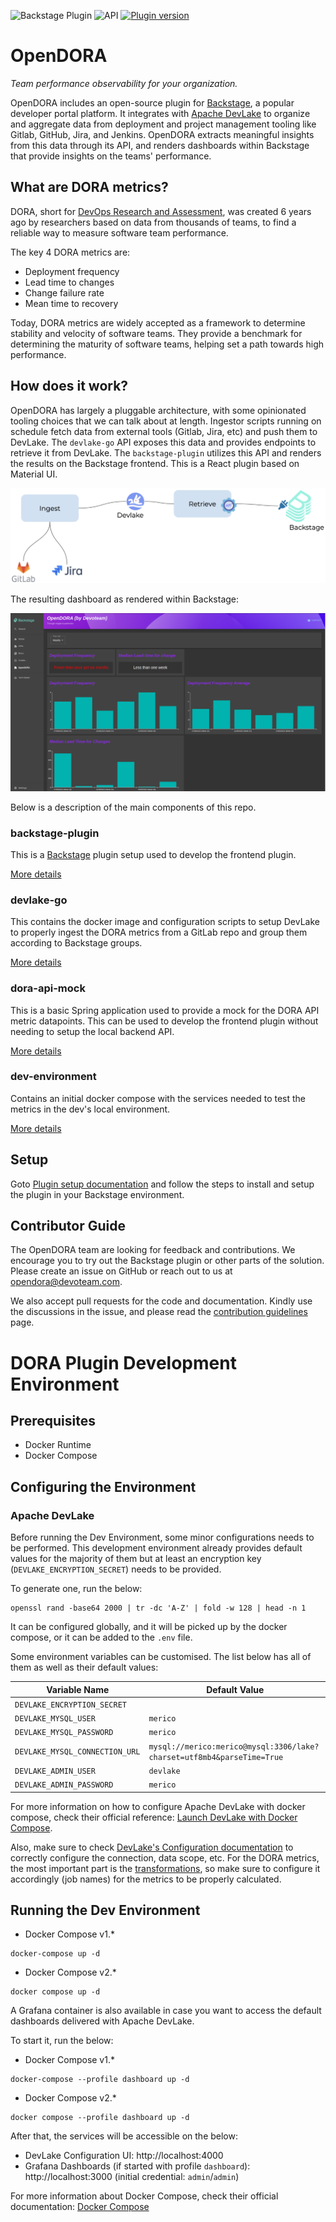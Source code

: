 ![Backstage Plugin](https://github.com/DevoteamNL/opendora/actions/workflows/pr-backstage-plugin-workflow.yaml/badge.svg?branch=main)
![API](https://github.com/DevoteamNL/opendora/actions/workflows/pr-go-workflow.yaml/badge.svg?branch=main)
[![Plugin version](https://img.shields.io/github/package-json/v/devoteamnl/opendora?label=plugin&filename=backstage-plugin%2Fplugins%2Fopen-dora%2Fpackage.json)](https://www.npmjs.com/package/@devoteam-nl/open-dora-backstage-plugin)

# OpenDORA

_Team performance observability for your organization._

OpenDORA includes an open-source plugin for [Backstage](https://backstage.io), a popular developer portal platform. It integrates with [Apache DevLake](https://devlake.apache.org) to organize and aggregate data from deployment and project management tooling like Gitlab, GitHub, Jira, and Jenkins. OpenDORA extracts meaningful insights from this data through its API, and renders dashboards within Backstage that provide insights on the teams' performance.

## What are DORA metrics?

DORA, short for [DevOps Research and Assessment](https://dora.dev), was created 6 years ago by researchers based on data from thousands of teams, to find a reliable way to measure software team performance.

The key 4 DORA metrics are:
- Deployment frequency
- Lead time to changes
- Change failure rate
- Mean time to recovery

Today, DORA metrics are widely accepted as a framework to determine stability and velocity of software teams. They provide a benchmark for determining the maturity of software teams, helping set a path towards high performance.

## How does it work?

OpenDORA has largely a pluggable architecture, with some opinionated tooling choices that we can talk about at length. Ingestor scripts running on schedule fetch data from external tools (Gitlab, Jira, etc) and push them to DevLake. The `devlake-go` API exposes this data and provides endpoints to retrieve it from DevLake. The `backstage-plugin` utilizes this API and renders the results on the Backstage frontend. This is a React plugin based on Material UI.

![Screenshot of the main OpenDORA dashboard](architecture-diagram.png)

The resulting dashboard as rendered within Backstage:

![Screenshot of the main OpenDORA dashboard](screenshot-plugin.png)

Below is a description of the main components of this repo.

### backstage-plugin

This is a [Backstage](https://backstage.io) plugin setup used to develop the frontend plugin.

[More details](backstage-plugin/README.md)

### devlake-go

This contains the docker image and configuration scripts to setup DevLake to properly ingest the DORA metrics from a GitLab repo and group them according to Backstage groups.

[More details](devlake-go/README.md)

### dora-api-mock

This is a basic Spring application used to provide a mock for the DORA API metric datapoints. This can be used to develop the frontend plugin without needing to setup the local backend API.

[More details](dora-api-mock/README.md)

### dev-environment

Contains an initial docker compose with the services needed to test the metrics in the dev's local environment.

[More details](dev-environment/README.md)

## Setup

Goto [Plugin setup documentation](backstage-plugin/plugins/open-dora/README.md) and follow the steps to install and setup the plugin in your Backstage environment.

## Contributor Guide

The OpenDORA team are looking for feedback and contributions. We encourage you to try out the Backstage plugin or other parts of the solution. Please create an issue on GitHub or reach out to us at opendora@devoteam.com.

We also accept pull requests for the code and documentation. Kindly use the discussions in the issue, and please read the [contribution guidelines](CONTRIBUTING.md) page.

# DORA Plugin Development Environment

## Prerequisites

- Docker Runtime
- Docker Compose

## Configuring the Environment

### Apache DevLake

Before running the Dev Environment, some minor configurations needs to be performed. This development environment
already provides default values for the majority of them but at least an encryption key (`DEVLAKE_ENCRYPTION_SECRET`) needs to be provided.

To generate one, run the below:

```shell
openssl rand -base64 2000 | tr -dc 'A-Z' | fold -w 128 | head -n 1
```

It can be configured globally, and it will be picked up by the docker compose, or it can be added to the `.env` file.

Some environment variables can be customised. The list below has all of them as well as their default values:

| Variable Name                  | Default Value                                                          |
|--------------------------------|------------------------------------------------------------------------|
| `DEVLAKE_ENCRYPTION_SECRET`    |                                                                        |
| `DEVLAKE_MYSQL_USER`           | `merico`                                                               |
| `DEVLAKE_MYSQL_PASSWORD`       | `merico`                                                               |
| `DEVLAKE_MYSQL_CONNECTION_URL` | `mysql://merico:merico@mysql:3306/lake?charset=utf8mb4&parseTime=True` |
| `DEVLAKE_ADMIN_USER`           | `devlake`                                                              |
| `DEVLAKE_ADMIN_PASSWORD`       | `merico`                                                               |

For more information on how to configure Apache DevLake with docker compose, check their official reference: [Launch DevLake with Docker Compose](https://devlake.apache.org/docs/v0.18/GettingStarted/DockerComposeSetup).

Also, make sure to check [DevLake's Configuration documentation](https://devlake.apache.org/docs/v0.18/Configuration) to correctly configure
the connection, data scope, etc. For the DORA metrics, the most important part is the [transformations](https://devlake.apache.org/docs/v0.18/Configuration/Tutorial#step-3---add-transformations-optional), 
so make sure to configure it accordingly (job names) for the metrics to be properly calculated.

## Running the Dev Environment

- Docker Compose v1.*

```shell
docker-compose up -d
```

- Docker Compose v2.*

```shell
docker compose up -d
```

A Grafana container is also available in case you want to access the default dashboards delivered with Apache DevLake.

To start it, run the below:

- Docker Compose v1.*

```shell
docker-compose --profile dashboard up -d
```

- Docker Compose v2.*

```shell
docker compose --profile dashboard up -d
```

After that, the services will be accessible on the below:

- DevLake Configuration UI: http://localhost:4000
- Grafana Dashboards (if started with profile `dashboard`): http://localhost:3000 (initial credential: `admin`/`admin`)

For more information about Docker Compose, check their official documentation: [Docker Compose](https://docs.docker.com/compose/)
